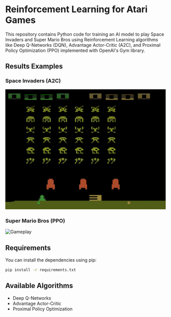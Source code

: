 # Reinforcement Learning for Atari Games

This repository contains Python code for training an AI model to play Space Invaders and Super Mario Bros using Reinforcement Learning algorithms like Deep Q-Networks (DQN), Advantage Actor-Critic (A2C), and Proximal Policy Optimization (PPO) implemented with OpenAI's Gym library.

## Results Examples

### Space Invaders (A2C)

![Gameplay](results/SpaceInvaders/A2C/Frames/03_FirstModelWithSpaceInvadersNoFrameskip-v4/SpaceInvadersA2CDetectingBullets.gif)

### Super Mario Bros (PPO)

![Gameplay](results/SuperMarioBros/PPO/01_BestModelWithManualExperiments/SuperMarioBrosPPOBestModel.gif)

## Requirements

You can install the dependencies using pip:

```bash
pip install -r requirements.txt
```
## Available Algorithms
- Deep Q-Networks
- Advantage Actor-Critic
- Proximal Policy Optimization
